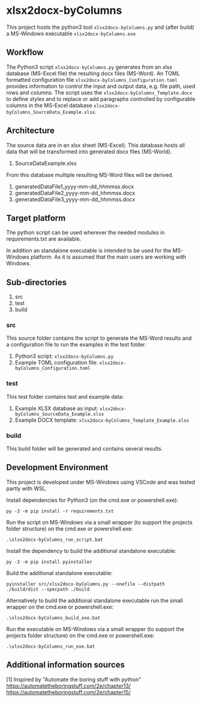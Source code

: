 # xlsx2docx-byColumns

This project hosts the python3 tool `xlsx2docx-byColumns.py` and (after build) a MS-Windows executable `xlsx2docx-byColumns.exe`

## Workflow

The Python3 script `xlsx2docx-byColumns.py` generates from an xlsx database (MS-Excel file) the resulting docx files (MS-Word).
An TOML formatted configuration file `xlsx2docx-byColumns_Configuration.toml` provides information to control the input and output data, e.g. file path, used rows and columns.
The script uses the `xlsx2docx-byColumns_Template.docx` to define styles and to replace or add paragraphs controlled by configurable columns in the MS-Excel database `xlsx2docx-byColumns_SourceData_Example.xlsx`.

## Architecture

The source data are in an xlsx sheet (MS-Excel). This database hosts all data that will be transformed into generated docx files (MS-World).

1. SourceDataExample.xlsx

From this database multiple resulting MS-Word files will be derived.

1. generatedDataFile1_yyyy-mm-dd_hhmmss.docx
2. generatedDataFile2_yyyy-mm-dd_hhmmss.docx
3. generatedDataFile3_yyyy-mm-dd_hhmmss.docx

## Target platform

The python script can be used wherever the needed modules in requirements.txt are available.

In addition an standalone executable is intended to be used for the MS-Windows platform.
As it is assumed that the main users are working with Windows.

## Sub-directories

1. src
2. test
3. build

### src

This source folder contains the script to generate the MS-Word results and a configuration file to run the examples in the test folder.

1. Python3 script: `xlsx2docx-byColumns.py`
2. Example TOML configuration file: `xlsx2docx-byColumns_Configuration.toml`

### test

This test folder contains test and example data:

1. Example XLSX database as input:  `xlsx2docx-byColumns_SourceData_Example.xlsx`
2. Example DOCX template:           `xlsx2docx-byColumns_Template_Example.xlsx`

### build

This build folder will be generated and contains several results.

## Development Environment

This project is developed under MS-Windows using VSCode and was tested partly with WSL.

Install dependencies for Python3 (on the cmd.exe or powershell.exe):

    py -3 -m pip install -r requirements.txt

Run the script on MS-Windows via a small wrapper (to support the projects folder structure) on the cmd.exe or powershell.exe:

    .\xlsx2docx-byColumns_run_script.bat

Install the dependency to build the additional standalone executable:

    py -3 -m pip install pyinstaller

Build the additional standalone executable:

    pyinstaller src/xlsx2docx-byColumns.py --onefile --distpath ./build/dist --specpath ./build

Alternatively to build the additional standalone executable run the small wrapper on the cmd.exe or powershell.exe:

    .\xlsx2docx-byColumns_build_exe.bat

Run the executable on MS-Windows via a small wrapper (to support the projects folder structure) on the cmd.exe or powershell.exe:

    .\xlsx2docx-byColumns_run_exe.bat

## Additional information sources

[1] Inspired by "Automate the boring stuff with python" <https://automatetheboringstuff.com/2e/chapter13/>  <https://automatetheboringstuff.com/2e/chapter15/>
